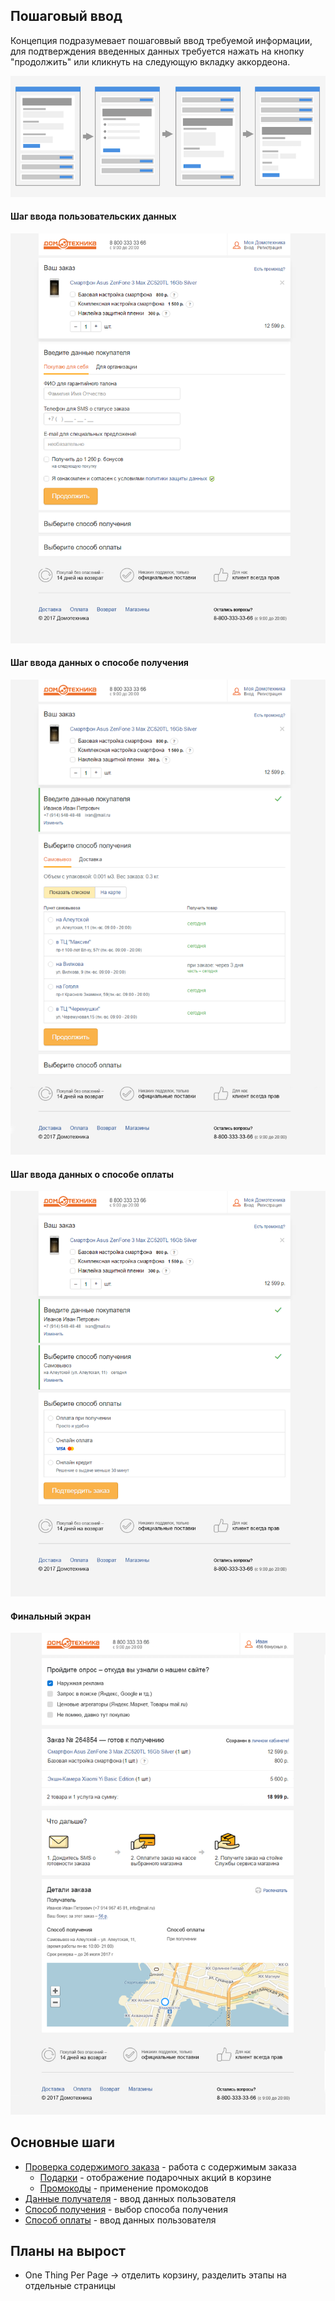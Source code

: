 ## Пошаговый ввод

Концепция подразумевает пошаговвый ввод требуемой информации, для подтверждения введенных данных требуется нажать на кнопку "продолжить" или кликнуть на следующую вкладку аккордеона.

![Аккордеон](../__source/accordion.png)


#### Шаг ввода пользовательских данных
![Обычное состояние](../__source/cart___1step.png)

#### Шаг ввода данных о способе получения
![Обычное состояние](../__source/cart___2step.png)

#### Шаг ввода данных о способе оплаты
![Обычное состояние](../__source/cart___3step.png)

#### Финальный экран
![Обычное состояние](../__source/cart___success_step.png)


## Основные шаги
* [Проверка содержимого заказа](order-list/) - работа с содержимым заказа
	* [Подарки](order-list/Readme.md/#Отображение-подарков) - отображение подарочных акций в корзине
	* [Промокоды](order-list/Readme.md/#Отображение-скидки-по-промокоду) - применение промокодов
* [Данные получателя](user-info/) - ввод данных пользователя
* [Способ получения](getting/) - выбор способа получения
* [Способ оплаты](payment/) - ввод данных пользователя


## Планы на вырост
* One Thing Per Page → отделить корзину, разделить этапы на отдельные страницы 
